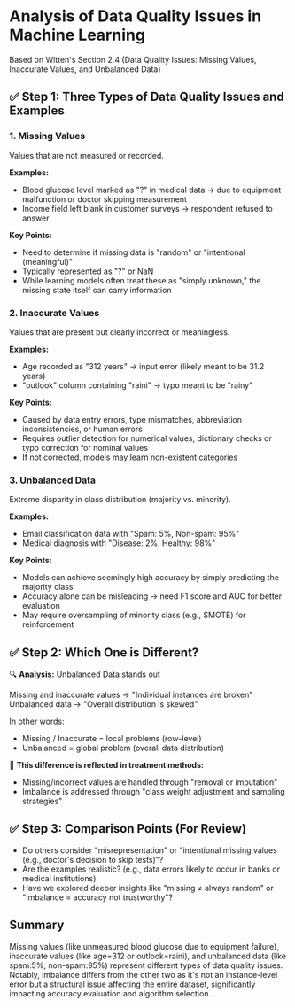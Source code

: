 # Analysis of Data Quality Issues in Machine Learning

Based on Witten's Section 2.4 (Data Quality Issues: Missing Values, Inaccurate Values, and Unbalanced Data)

## ✅ Step 1: Three Types of Data Quality Issues and Examples

### 1. Missing Values

Values that are not measured or recorded.

**Examples:**

- Blood glucose level marked as "?" in medical data → due to equipment malfunction or doctor skipping measurement
- Income field left blank in customer surveys → respondent refused to answer

**Key Points:**

- Need to determine if missing data is "random" or "intentional (meaningful)"
- Typically represented as "?" or NaN
- While learning models often treat these as "simply unknown," the missing state itself can carry information

### 2. Inaccurate Values

Values that are present but clearly incorrect or meaningless.

**Examples:**

- Age recorded as "312 years" → input error (likely meant to be 31.2 years)
- "outlook" column containing "raini" → typo meant to be "rainy"

**Key Points:**

- Caused by data entry errors, type mismatches, abbreviation inconsistencies, or human errors
- Requires outlier detection for numerical values, dictionary checks or typo correction for nominal values
- If not corrected, models may learn non-existent categories

### 3. Unbalanced Data

Extreme disparity in class distribution (majority vs. minority).

**Examples:**

- Email classification data with "Spam: 5%, Non-spam: 95%"
- Medical diagnosis with "Disease: 2%, Healthy: 98%"

**Key Points:**

- Models can achieve seemingly high accuracy by simply predicting the majority class
- Accuracy alone can be misleading → need F1 score and AUC for better evaluation
- May require oversampling of minority class (e.g., SMOTE) for reinforcement

## ✅ Step 2: Which One is Different?

🔍 **Analysis:** Unbalanced Data stands out

Missing and inaccurate values → "Individual instances are broken"
Unbalanced data → "Overall distribution is skewed"

In other words:

- Missing / Inaccurate = local problems (row-level)
- Unbalanced = global problem (overall data distribution)

📌 **This difference is reflected in treatment methods:**

- Missing/incorrect values are handled through "removal or imputation"
- Imbalance is addressed through "class weight adjustment and sampling strategies"

## ✅ Step 3: Comparison Points (For Review)

- Do others consider "misrepresentation" or "intentional missing values (e.g., doctor's decision to skip tests)"?
- Are the examples realistic? (e.g., data errors likely to occur in banks or medical institutions)
- Have we explored deeper insights like "missing ≠ always random" or "imbalance = accuracy not trustworthy"?

## Summary

Missing values (like unmeasured blood glucose due to equipment failure), inaccurate values (like age=312 or outlook=raini), and unbalanced data (like spam:5%, non-spam:95%) represent different types of data quality issues. Notably, imbalance differs from the other two as it's not an instance-level error but a structural issue affecting the entire dataset, significantly impacting accuracy evaluation and algorithm selection.
